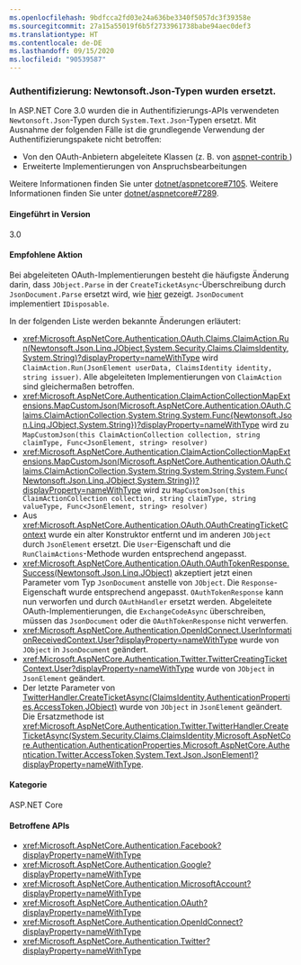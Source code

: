 ```yaml
---
ms.openlocfilehash: 9bdfcca2fd03e24a636be3340f5057dc3f39358e
ms.sourcegitcommit: 27a15a55019f6b5f2733961738babe94aec0def3
ms.translationtype: HT
ms.contentlocale: de-DE
ms.lasthandoff: 09/15/2020
ms.locfileid: "90539587"
---
```

### <a name="authentication-newtonsoftjson-types-replaced"></a>Authentifizierung: Newtonsoft.Json-Typen wurden ersetzt.

In ASP.NET Core 3.0 wurden die in Authentifizierungs-APIs verwendeten `Newtonsoft.Json`-Typen durch `System.Text.Json`-Typen ersetzt. Mit Ausnahme der folgenden Fälle ist die grundlegende Verwendung der Authentifizierungspakete nicht betroffen:

* Von den OAuth-Anbietern abgeleitete Klassen (z. B. von [aspnet-contrib ](https://github.com/aspnet-contrib/AspNet.Security.OAuth.Providers))
* Erweiterte Implementierungen von Anspruchsbearbeitungen

Weitere Informationen finden Sie unter [dotnet/aspnetcore#7105](https://github.com/dotnet/aspnetcore/pull/7105). Weitere Informationen finden Sie unter [dotnet/aspnetcore#7289](https://github.com/dotnet/aspnetcore/issues/7289).

#### <a name="version-introduced"></a>Eingeführt in Version

3.0

#### <a name="recommended-action"></a>Empfohlene Aktion

Bei abgeleiteten OAuth-Implementierungen besteht die häufigste Änderung darin, dass `JObject.Parse` in der `CreateTicketAsync`-Überschreibung durch `JsonDocument.Parse` ersetzt wird, wie [hier](https://github.com/dotnet/aspnetcore/pull/7105/files?utf8=%E2%9C%93&diff=unified&w=1#diff-e1c9f9740a6fe8021020a6f249c589b0L40) gezeigt. `JsonDocument` implementiert `IDisposable`.

In der folgenden Liste werden bekannte Änderungen erläutert:

- <xref:Microsoft.AspNetCore.Authentication.OAuth.Claims.ClaimAction.Run(Newtonsoft.Json.Linq.JObject,System.Security.Claims.ClaimsIdentity,System.String)?displayProperty=nameWithType> wird `ClaimAction.Run(JsonElement userData, ClaimsIdentity identity, string issuer)`. Alle abgeleiteten Implementierungen von `ClaimAction` sind gleichermaßen betroffen.
- <xref:Microsoft.AspNetCore.Authentication.ClaimActionCollectionMapExtensions.MapCustomJson(Microsoft.AspNetCore.Authentication.OAuth.Claims.ClaimActionCollection,System.String,System.Func{Newtonsoft.Json.Linq.JObject,System.String})?displayProperty=nameWithType> wird zu `MapCustomJson(this ClaimActionCollection collection, string claimType, Func<JsonElement, string> resolver)`
- <xref:Microsoft.AspNetCore.Authentication.ClaimActionCollectionMapExtensions.MapCustomJson(Microsoft.AspNetCore.Authentication.OAuth.Claims.ClaimActionCollection,System.String,System.String,System.Func{Newtonsoft.Json.Linq.JObject,System.String})?displayProperty=nameWithType> wird zu `MapCustomJson(this ClaimActionCollection collection, string claimType, string valueType, Func<JsonElement, string> resolver)`
- Aus <xref:Microsoft.AspNetCore.Authentication.OAuth.OAuthCreatingTicketContext> wurde ein alter Konstruktor entfernt und im anderen `JObject` durch `JsonElement` ersetzt. Die `User`-Eigenschaft und die `RunClaimActions`-Methode wurden entsprechend angepasst.
- <xref:Microsoft.AspNetCore.Authentication.OAuth.OAuthTokenResponse.Success(Newtonsoft.Json.Linq.JObject)> akzeptiert jetzt einen Parameter vom Typ `JsonDocument` anstelle von `JObject`. Die `Response`-Eigenschaft wurde entsprechend angepasst. `OAuthTokenResponse` kann nun verworfen und durch `OAuthHandler` ersetzt werden. Abgeleitete OAuth-Implementierungen, die `ExchangeCodeAsync` überschreiben, müssen das `JsonDocument` oder die `OAuthTokenResponse` nicht verwerfen.
- <xref:Microsoft.AspNetCore.Authentication.OpenIdConnect.UserInformationReceivedContext.User?displayProperty=nameWithType> wurde von `JObject` in `JsonDocument` geändert.
- <xref:Microsoft.AspNetCore.Authentication.Twitter.TwitterCreatingTicketContext.User?displayProperty=nameWithType> wurde von `JObject` in `JsonElement` geändert.
- Der letzte Parameter von [TwitterHandler.CreateTicketAsync(ClaimsIdentity,AuthenticationProperties,AccessToken,JObject)](/dotnet/api/microsoft.aspnetcore.authentication.twitter.twitterhandler.createticketasync?view=aspnetcore-2.2#Microsoft_AspNetCore_Authentication_Twitter_TwitterHandler_CreateTicketAsync_System_Security_Claims_ClaimsIdentity_Microsoft_AspNetCore_Authentication_AuthenticationProperties_Microsoft_AspNetCore_Authentication_Twitter_AccessToken_Newtonsoft_Json_Linq_JObject_) wurde von `JObject` in `JsonElement` geändert. Die Ersatzmethode ist <xref:Microsoft.AspNetCore.Authentication.Twitter.TwitterHandler.CreateTicketAsync(System.Security.Claims.ClaimsIdentity,Microsoft.AspNetCore.Authentication.AuthenticationProperties,Microsoft.AspNetCore.Authentication.Twitter.AccessToken,System.Text.Json.JsonElement)?displayProperty=nameWithType>.

#### <a name="category"></a>Kategorie

ASP.NET Core

#### <a name="affected-apis"></a>Betroffene APIs

- <xref:Microsoft.AspNetCore.Authentication.Facebook?displayProperty=nameWithType>
- <xref:Microsoft.AspNetCore.Authentication.Google?displayProperty=nameWithType>
- <xref:Microsoft.AspNetCore.Authentication.MicrosoftAccount?displayProperty=nameWithType>
- <xref:Microsoft.AspNetCore.Authentication.OAuth?displayProperty=nameWithType>
- <xref:Microsoft.AspNetCore.Authentication.OpenIdConnect?displayProperty=nameWithType>
- <xref:Microsoft.AspNetCore.Authentication.Twitter?displayProperty=nameWithType>

<!--

#### Affected APIs

- `N:Microsoft.AspNetCore.Authentication.Facebook`
- `N:Microsoft.AspNetCore.Authentication.Google`
- `N:Microsoft.AspNetCore.Authentication.MicrosoftAccount`
- `N:Microsoft.AspNetCore.Authentication.OAuth`
- `N:Microsoft.AspNetCore.Authentication.OpenIdConnect`
- `N:Microsoft.AspNetCore.Authentication.Twitter`

-->
